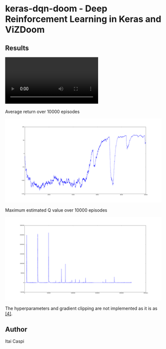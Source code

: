 # keras-dqn-doom - Deep Reinforcement Learning in Keras and ViZDoom

## Results

![model](dqn-doom.ogv)

Average return over 10000 episodes

![model](avg_return.png)

Maximum estimated Q value over 10000 episodes

![model](max_Q.png)

The hyperparameters and gradient clipping are not implemented as it is as [[4]](#deep-reinforcement-learning-in-tensorflow).


## Author

Itai Caspi
